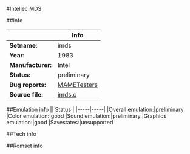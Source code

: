 #Intellec MDS

##Info

||Info|
|-----|-----|
|**Setname:**|imds
|**Year:**|1983
|**Manufacturer:**|Intel
|**Status:**|preliminary
|**Bug reports:**|[MAMETesters](http://mametesters.org/view_all_set.php?type=1&temporary=y&search=imds.c)
|**Source file:**|[imds.c](https://github.com/mamedev/mame/blob/master/src/mess/drivers/imds.c)

##Emulation info
|| Status |
|-----|-----|
|Overall emulation:|preliminary
|Color emulation:|good
|Sound emulation:|preliminary
|Graphics emulation:|good
|Savestates:|unsupported

##Tech info

##Romset info

<!--- START OF EDITED COMMENT DO NOT TOUCH TEXT ABOVE-->
